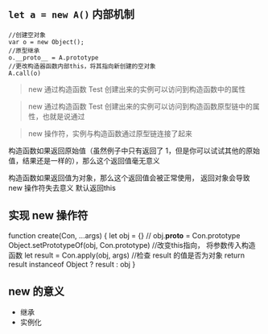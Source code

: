 ## `let a = new A()` 内部机制

    //创建空对象
    var o = new Object();
    //原型继承
    o.__proto__ = A.prototype
    //更改构造器函数内部this，将其指向新创建的空对象
    A.call(o)

> new 通过构造函数 Test 创建出来的实例可以访问到构造函数中的属性

> new 通过构造函数 Test 创建出来的实例可以访问到构造函数原型链中的属性，也就是说通过 

> new 操作符，实例与构造函数通过原型链连接了起来

构造函数如果返回原始值（虽然例子中只有返回了 1，但是你可以试试其他的原始值，结果还是一样的），那么这个返回值毫无意义

构造函数如果返回值为对象，那么这个返回值会被正常使用， 返回对象会导致 new 操作符失去意义 默认返回this

## 实现 new 操作符

function create(Con, ...args) {
  let obj = {}
  // obj.__proto__ = Con.prototype
  Object.setPrototypeOf(obj, Con.prototype)
  //改变this指向， 将参数传入构造函数
  let result = Con.apply(obj, args)
  //检查 result 的值是否为对象
  return result instanceof Object ? result : obj
}

## new 的意义

- 继承
- 实例化
